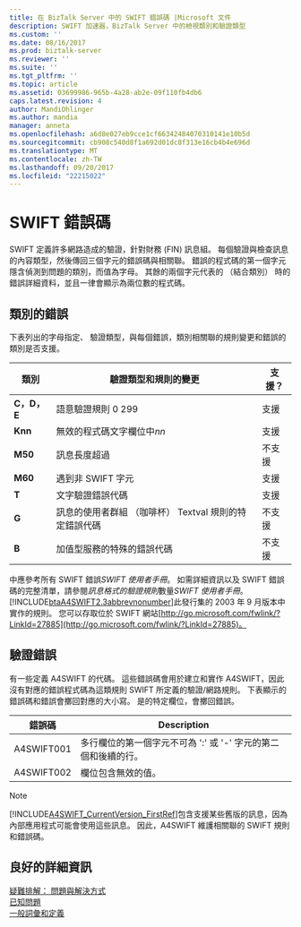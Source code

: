 ```yaml
---
title: 在 BizTalk Server 中的 SWIFT 錯誤碼 |Microsoft 文件
description: SWIFT 加速器，BizTalk Server 中的檢視類別和驗證類型
ms.custom: ''
ms.date: 08/16/2017
ms.prod: biztalk-server
ms.reviewer: ''
ms.suite: ''
ms.tgt_pltfrm: ''
ms.topic: article
ms.assetid: 03699986-965b-4a28-ab2e-09f110fb4db6
caps.latest.revision: 4
author: MandiOhlinger
ms.author: mandia
manager: anneta
ms.openlocfilehash: a6d8e027eb9cce1cf66342484070310141e10b5d
ms.sourcegitcommit: cb908c540d8f1a692d01dc8f313e16cb4b4e696d
ms.translationtype: MT
ms.contentlocale: zh-TW
ms.lasthandoff: 09/20/2017
ms.locfileid: "22215022"
---
```

# <a name="swift-error-codes"></a>SWIFT 錯誤碼
SWIFT 定義許多網路造成的驗證，針對財務 (FIN) 訊息組。 每個驗證與檢查訊息的內容類型，然後傳回三個字元的錯誤碼與相關聯。 錯誤的程式碼的第一個字元隱含偵測到問題的類別，而值為字母。 其餘的兩個字元代表的 （結合類別） 時的錯誤詳細資料，並且一律會顯示為兩位數的程式碼。  

## <a name="class-of-errors"></a>類別的錯誤  
 下表列出的字母指定、 驗證類型，與每個錯誤，類別相關聯的規則變更和錯誤的類別是否支援。  
  
|類別|驗證類型和規則的變更|支援？|  
|-----------|-------------------------------------|----------------|  
|**C，D，E**|語意驗證規則 0 299|支援|  
|**Knn**|無效的程式碼文字欄位中*nn*|支援|  
|**M50**|訊息長度超過|不支援|  
|**M60**|遇到非 SWIFT 字元|支援|  
|**T**|文字驗證錯誤代碼|支援|  
|**G**|訊息的使用者群組 （咖啡杯） Textval 規則的特定錯誤代碼|不支援|  
|**B**|加值型服務的特殊的錯誤代碼|不支援|  
  
 中應參考所有 SWIFT 錯誤*SWIFT 使用者手冊*。 如需詳細資訊以及 SWIFT 錯誤碼的完整清單，請參閱*訊息格式的驗證規則*數量*SWIFT 使用者手冊*。 [!INCLUDE[btaA4SWIFT2.3abbrevnonumber](../../includes/btaa4swift2-3abbrevnonumber-md.md)]此發行集的 2003 年 9 月版本中實作的規則。 您可以存取位於 SWIFT 網站[http://go.microsoft.com/fwlink/?LinkId=27885](http://go.microsoft.com/fwlink/?LinkId=27885)。  

## <a name="validation-errors"></a>驗證錯誤  
 有一些定義 A4SWIFT 的代碼。 這些錯誤碼會用於建立和實作 A4SWIFT，因此沒有對應的錯誤程式碼為這類規則 SWIFT 所定義的驗證/網路規則。 下表顯示的錯誤碼和錯誤會擲回對應的大小寫。 是的特定欄位，會擲回錯誤。  
  
|錯誤碼|Description|  
|----------------|-----------------|  
|A4SWIFT001|多行欄位的第一個字元不可為 ':' 或 '-' 字元的第二個和後續的行。|  
|A4SWIFT002|欄位包含無效的值。|  
  
> [!NOTE]
>  [!INCLUDE[A4SWIFT_CurrentVersion_FirstRef](../../includes/a4swift-currentversion-firstref-md.md)]包含支援某些舊版的訊息，因為內部應用程式可能會使用這些訊息。 因此，A4SWIFT 維護相關聯的 SWIFT 規則和錯誤碼。

## <a name="more-good-info"></a>良好的詳細資訊
[疑難排解： 問題與解決方式](troubleshooting-issues-and-resolutions1.md)  
[已知問題](known-issues5.md)  
[一般詞彙和定義](glossary6.md)